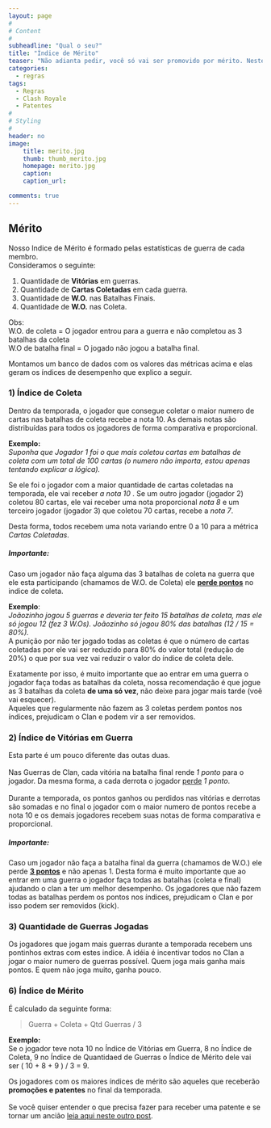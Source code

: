 ```yaml
---
layout: page
#
# Content
#
subheadline: "Qual o seu?"
title: "Índice de Mérito"
teaser: "Não adianta pedir, você só vai ser promovido por mérito. Neste post vamos explicar como funcionam as avaliações dos jogadores dentro do Pr0Gamers. Você precisa entender nosso índice de mérito!"
categories:
  - regras
tags:
  - Regras
  - Clash Royale
  - Patentes
#
# Styling
#
header: no
image:
    title: merito.jpg
    thumb: thumb_merito.jpg
    homepage: merito.jpg
    caption: 
    caption_url: 

comments: true    
---
```


## Mérito

Nosso Indice de Mérito é formado pelas estatísticas de guerra de cada membro.<br>
Consideramos o seguinte:

<ol> 
  <li> Quantidade de <strong>Vitórias</strong> em guerras.</li>
  <li> Quantidade de <strong>Cartas Coletadas</strong> em cada guerra.</li>
  <li> Quantidade de <strong>W.O.</strong> nas Batalhas Finais.</li>
  <li> Quantidade de <strong>W.O.</strong> nas Coleta.</li>
</ol> 

Obs:<br>
W.O. de coleta = O jogador entrou para a guerra e não completou as 3 batalhas da coleta<br>
W.O de batalha final = O jogado não jogou a batalha final.<br>

Montamos um banco de dados com os valores das métricas acima e elas geram os índices de desempenho que explico a seguir. 

### 1) Índice de Coleta
Dentro da temporada, o jogador que consegue coletar o maior numero de cartas nas batalhas de coleta recebe a nota 10. As demais notas são distribuídas para todos os jogadores de forma comparativa e proporcional. <br>

<strong>Exemplo:</strong> <br>
<em>Suponha que Jogador 1 foi o que mais coletou cartas em batalhas de coleta com um total de 100 cartas (o numero não importa, estou apenas tentando explicar a lógica).</em> <br> 

Se ele foi o jogador com a maior quantidade de cartas coletadas na temporada, ele vai receber <em>a nota 10 </em>. Se um outro jogador (jogador 2) coletou 80 cartas, ele vai receber uma nota proporcional <em>nota 8</em> e um terceiro jogador (jogador 3) que coletou 70 cartas, recebe a <em>nota 7</em>. <br>

Desta forma, todos recebem uma nota variando entre 0 a 10 para a métrica <em>Cartas Coletadas</em>.<br>

##### Importante:
Caso um jogador não faça alguma das 3 batalhas de coleta na guerra que ele esta participando (chamamos de W.O. de Coleta) ele <strong><u>perde pontos</u></strong> no indice de coleta. 

<strong>Exemplo</strong>: <br>
<em>Joãozinho jogou 5 guerras e deveria ter feito 15 batalhas de coleta, mas ele só jogou 12 (fez 3 W.Os). Joãozinho só jogou 80% das batalhas (12 / 15 = 80%).</em><br> 
A punição por não ter jogado todas as coletas é que o número de cartas coletadas por ele vai ser reduzido para 80% do valor total (redução de 20%) o que por sua vez vai reduzir o valor do índice de coleta dele.

Exatamente por isso, é muito importante que ao entrar em uma guerra o jogador faça todas as batalhas da coleta, nossa recomendação é que jogue as 3 batalhas da coleta <strong>de uma só vez</strong>, não deixe para jogar mais tarde (voê vai esquecer).<br> 
Aqueles que regularmente não fazem as 3 coletas perdem pontos nos índices, prejudicam o Clan e podem vir a ser removidos. <br>

### 2) Índice de Vitórias em Guerra
Esta parte é um pouco diferente das outas duas.<br><br>
Nas Guerras de Clan, cada vitória na batalha final rende <em>1 ponto</em> para o jogador. Da mesma forma, a cada derrota o jogador <u>perde</u> <em>1 ponto</em>. <br><br>
Durante a temporada, os pontos ganhos ou perdidos nas vitórias e derrotas são somadas e no final o jogador com o maior numero de pontos recebe a nota 10 e os demais jogadores recebem suas notas de forma comparativa e proporcional.<br>

##### Importante:
Caso um jogador não faça a batalha final da guerra (chamamos de W.O.) ele perde <strong><u>3 pontos</u></strong> e não apenas 1. Desta forma é muito importante que ao entrar em uma guerra o jogador faça todas as batalhas (coleta e final) ajudando o clan a ter um melhor desempenho. Os jogadores que não fazem todas as batalhas perdem os pontos nos índices, prejudicam o Clan e por isso podem ser removidos (kick). <br>

### 3) Quantidade de Guerras Jogadas
Os jogadores que jogam mais guerras durante a temporada recebem uns pontinhos extras com estes indice. A idéia é incentivar todos no Clan a jogar o maior numero de guerras possível. Quem joga mais ganha mais pontos. E quem não joga muito, ganha pouco. 

### 6) Índice de Mérito

É calculado da seguinte forma: <br>

> <span class="teaser">      Guerra + Coleta + Qtd Guerras / 3</span>

<strong>Exemplo:</strong><br>
Se o jogador teve nota 10 no Índice de Vitórias em Guerra, 8 no Índice de Coleta, 9 no Índice de Quantidaed de Guerras o Índice de Mérito dele vai ser ( 10 + 8 + 9 ) / 3 = 9.<br> 

Os jogadores com os maiores índices de mérito são aqueles que receberão <strong>promoções e patentes</strong> no final da temporada. <br><br>
Se você quiser entender o que precisa fazer para receber uma patente e se tornar um ancião <a href="{{ site.url }}{{ site.baseurl }}/regras/como_ser_anciao" target="_blank">leia aqui neste outro post</a>.
